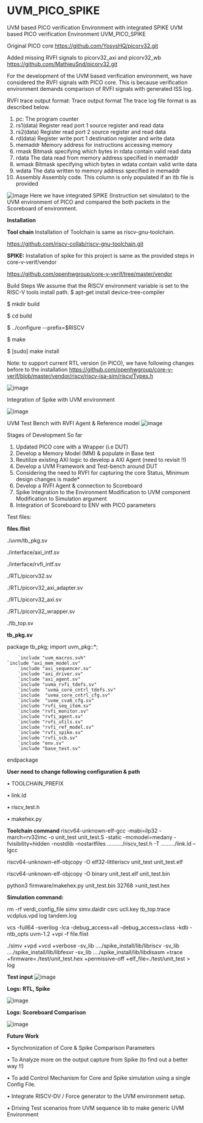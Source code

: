 # UVM_PICO_SPIKE
UVM based PICO verification Environment with integrated SPIKE
UVM based PICO verification Environment
UVM_PICO_SPIKE

Original PICO core 
https://github.com/YosysHQ/picorv32.git

Added missing RVFI signals to picorv32_axi and picorv32_wb
https://github.com/MathieuSnd/picorv32.git

For the development of the UVM based verification environment, we have considered the RVFI signals with PICO core. This is because verification environment demands comparison of RVFI signals with generated ISS log.

RVFI trace output format:
Trace output format
The trace log file format is as described below.
1.	pc: The program counter
2.	rs1(data) Register read port 1 source register and read data
3.	rs2(data) Register read port 2 source register and read data
4.	rd(data) Register write port 1 destination register and write data
5.	memaddr Memory address for instructions accessing memory
6.	rmask Bitmask specifying which bytes in rdata contain valid read data
7.	rdata The data read from memory address specified in memaddr
8.	wmask Bitmask specifying which bytes in wdata contain valid write data
9.	wdata The data written to memory address specified in memaddr
10.	Assembly Assembly code. This column is only populated if an itb file is provided

![image](https://github.com/user-attachments/assets/7713cdf1-3260-4a06-9854-14d7c0c01d24)
Here we have integrated SPIKE (Instruction set simulator) to the UVM environment of PICO and compared the both packets in the Scoreboard of environment. 

**Installation**

**Tool chain** 
Installation of Toolchain is same as riscv-gnu-toolchain.

https://github.com/riscv-collab/riscv-gnu-toolchain.git

**SPIKE:**
Installation of spike for this project is same as the provided steps in core-v-verif/vendor 

https://github.com/openhwgroup/core-v-verif/tree/master/vendor

Build Steps
We assume that the RISCV environment variable is set to the RISC-V tools install path.
$ apt-get install device-tree-compiler

$ mkdir build

$ cd build

$ ../configure --prefix=$RISCV

$ make

$ [sudo] make install 

Note: to support current RTL version (in PICO), we have following changes before to the installation 
https://github.com/openhwgroup/core-v-verif/blob/master/vendor/riscv/riscv-isa-sim/riscv/Types.h

![image](https://github.com/user-attachments/assets/4f0e7286-2789-48b2-a736-bbe1df108bc8)

Integration of Spike with UVM environment

![image](https://github.com/user-attachments/assets/3199ed17-79de-402c-ac68-9ac6d8bcbcdf)


UVM Test Bench with RVFI Agent & Reference model 
![image](https://github.com/user-attachments/assets/022d5070-a9df-4d01-a4e0-a5520f6e422d)


Stages of Development So far
1.	Updated PICO core with a Wrapper  (i.e DUT)
2.	Develop a Memory Model (MM) & populate in Base test 
3.	Reutilize existing AXI logic to develop a AXI Agent (need to revisit !!) 
4.	Develop a UVM Framework and Test-bench around DUT
5.	Considering the need to RVFI for capturing the core Status, Minimum design changes is made*
6.	Develop a RVFI Agent & connection to Scoreboard  
7.	Spike Integration to the Environment 
	Modification to UVM component 
	Modification to Simulation argument 
8.	Integration of Scoreboard to ENV with PICO parameters 

Test files:

**files.flist**

./uvm/tb_pkg.sv

./interface/axi_intf.sv

./interface/rvfi_intf.sv

./RTL/picorv32.sv

./RTL/picorv32_axi_adapter.sv    

./RTL/picorv32_axi.sv

./RTL/picorv32_wrapper.sv

./tb_top.sv

**tb_pkg.sv**

package tb_pkg;
import uvm_pkg::*;

        `include "uvm_macros.svh"
	`include "axi_mem_model.sv"
        `include "axi_sequencer.sv"
        `include "axi_driver.sv"
        `include "axi_agent.sv"
        `include "uvma_rvfi_tdefs.sv"
        `include  "uvma_core_cntrl_tdefs.sv"
        `include  "uvma_core_cntrl_cfg.sv"
        `include  "uvme_cva6_cfg.sv"
        `include "rvfi_seq_item.sv"
        `include "rvfi_monitor.sv"
        `include "rvfi_agent.sv"
        `include "rvfi_utils.sv"
        `include "rvfi_ref_model.sv"
        `include "rvfi_spike.sv"
        `include "rvfi_scb.sv"
        `include "env.sv"
        `include "base_test.sv"
endpackage

**User need to change following configuration & path**

•	TOOLCHAIN_PREFIX

•	link.ld

•	riscv_test.h

•	makehex.py


**Toolchain command**
riscv64-unknown-elf-gcc -mabi=ilp32 -march=rv32imc -o unit_test unit_test.S -static -mcmodel=medany -fvisibility=hidden -nostdlib -nostartfiles ........../riscv_test.h -T ........./link.ld –lgcc

riscv64-unknown-elf-objcopy -O elf32-littleriscv unit_test unit_test.elf

riscv64-unknown-elf-objcopy -O binary unit_test.elf unit_test.bin

python3 firmware/makehex.py unit_test.bin 32768 >unit_test.hex

**Simulation command:**

rm -rf verdi_config_file simv simv.daidir csrc ucli.key tb_top.trace vcdplus.vpd log tandem.log

vcs -full64 -sverilog -lca -debug_access+all -debug_access+class -kdb -ntb_opts uvm-1.2  +vpi -f file.flist

./simv +vpd +vcd +verbose -sv_lib ..../spike_install/lib/libriscv -sv_lib ..../spike_install/lib/libfesvr -sv_lib ..../spike_install/lib/libdisasm +trace +firmware=./test/unit_test.hex +permissive-off +elf_file=./test/unit_test > log


**Test input**
![image](https://github.com/user-attachments/assets/e0fd730f-ce37-4ee8-92db-7b12a68cd1c3)

**Logs: RTL, Spike**

![image](https://github.com/user-attachments/assets/be0fb5ee-666f-49c9-a65f-887a8afe8d1e)


**Logs: Scoreboard Comparison**

![image](https://github.com/user-attachments/assets/17bbaab1-ce80-41c4-b314-be57ac47d6dc)

 
**Future Work**

•	Synchronization of Core & Spike Comparison Parameters

•	To Analyze more on the output capture from Spike (to find out a better way !!)    

•	To add Control Mechanism for Core and Spike simulation using a single Config File.

•	Integrate RISCV-DV / Force generator to the UVM environment setup.

•	Driving Test scenarios from UVM sequence lib to make generic UVM Environment


